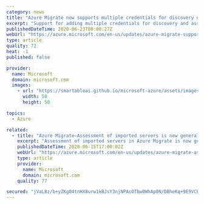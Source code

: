 ```yaml
---
category: news
title: "Azure Migrate now supports multiple credentials for discovery of physical servers"
excerpt: "Support for adding multiple credentials for discovery and assessment of physical servers and a scale of 1000 physical servers per Azure Migrate appliance"
publishedDateTime: 2020-06-23T00:00:27Z
webUrl: "https://azure.microsoft.com/en-us/updates/azure-migrate-supports-multiple-credentials-for-physical-servers-discovery-and-a-scale-of-1000-servers-per-appliance/"
type: article
quality: 72
heat: -1
published: false

provider:
  name: Microsoft
  domain: microsoft.com
  images:
    - url: "https://smartableai.github.io/microsoft-azure/assets/images/organizations/microsoft.com-50x50.jpg"
      width: 50
      height: 50

topics:
  - Azure

related:
  - title: "Azure Migrate—Assessment of imported servers is now generally available"
    excerpt: "Assessment of imported servers in Azure Migrate is now generally available."
    publishedDateTime: 2020-06-15T17:00:02Z
    webUrl: "https://azure.microsoft.com/en-us/updates/azure-migrate-assessment-of-imported-servers-is-now-ga/"
    type: article
    provider:
      name: Microsoft
      domain: microsoft.com
    quality: 77

secured: "jVaL8z/b+yZKg04tnHX8urw1kBJsY3njNPAcOTbw0WhAp0N/DBheKq+9E9VCBk5grflnWFKSQGCTz0as6Wl60Z9wEdzuMckUfqF1q4cLmyEIaueDuMscx5X5PAJ8dDMFGpIfi3QG4voCR5WI4T/HsEkPS59S2ga7wr0QqlNFHEkzKRXqFsOVmbv3ope7onwqcNZnQBeKtaYhSwdZZgdFdft6JdepxN4izYthJg9J/oGb/8l4PUO3rQ0AZKJ14whOYXkaiNkbqqEpa5k1nC52annU+mqmcfRw+51D25iSoI9bbidATwKAHEGQlLe6J9KbZMO5JkeP3C5Zlb8b0jnUbw==;R+wYm3JuYpn7JCwC83fyBw=="
---
```


